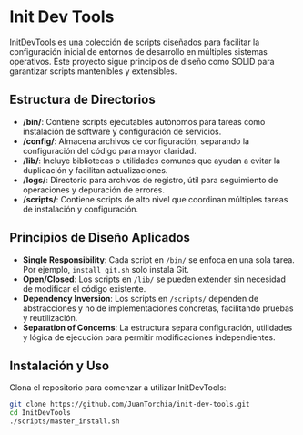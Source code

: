 # Init Dev Tools

InitDevTools es una colección de scripts diseñados para facilitar la configuración inicial de entornos de desarrollo en múltiples sistemas operativos. Este proyecto sigue principios de diseño como SOLID para garantizar scripts mantenibles y extensibles.

## Estructura de Directorios

- **/bin/**: Contiene scripts ejecutables autónomos para tareas como instalación de software y configuración de servicios.
- **/config/**: Almacena archivos de configuración, separando la configuración del código para mayor claridad.
- **/lib/**: Incluye bibliotecas o utilidades comunes que ayudan a evitar la duplicación y facilitan actualizaciones.
- **/logs/**: Directorio para archivos de registro, útil para seguimiento de operaciones y depuración de errores.
- **/scripts/**: Contiene scripts de alto nivel que coordinan múltiples tareas de instalación y configuración.

## Principios de Diseño Aplicados

- **Single Responsibility**: Cada script en `/bin/` se enfoca en una sola tarea. Por ejemplo, `install_git.sh` solo instala Git.
- **Open/Closed**: Los scripts en `/lib/` se pueden extender sin necesidad de modificar el código existente.
- **Dependency Inversion**: Los scripts en `/scripts/` dependen de abstracciones y no de implementaciones concretas, facilitando pruebas y reutilización.
- **Separation of Concerns**: La estructura separa configuración, utilidades y lógica de ejecución para permitir modificaciones independientes.

## Instalación y Uso

Clona el repositorio para comenzar a utilizar InitDevTools:

```bash
git clone https://github.com/JuanTorchia/init-dev-tools.git
cd InitDevTools
./scripts/master_install.sh


